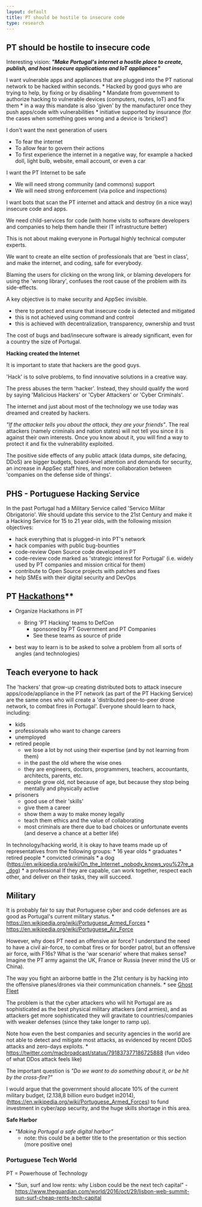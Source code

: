```yaml
---
layout: default
title: PT should be hostile to insecure code
type: research
---
```


## PT should be hostile to insecure code

Interesting vision: _**"Make Portugal's internet a hostile place to create, publish, and host insecure applications and IoT appliances"**_

I want vulnerable apps and appliances that are plugged into the PT national network to be hacked within seconds.
    * Hacked by good guys who are trying to help, by fixing or by disabling
    * Mandate from government to authorize hacking to vulnerable devices (computers, routes, IoT) and fix them
    * in a way this mandate is also 'given' by the manufacturer once they push apps/code with vulnerabilities
    * initiative supported by insurance (for the cases when something goes wrong and a device is 'bricked')

I don't want the next generation of users
  * To fear the internet  
  * To allow fear to govern their actions
  * To first experience the internet in a negative way, for example a hacked doll, light bulb, website, email account, or even a car

I want the PT Internet to be safe
  * We will need strong community (and commons) support
  * We will need strong enforcement (via police and inspections)

I want bots that scan the PT internet and attack and destroy (in a nice way) insecure code and apps.

We need child-services for code (with home visits to software developers and companies to help them handle their IT infrastructure better)

This is not about making everyone in Portugal highly technical computer experts.

We want to create an elite section of professionals that are 'best in class', and make the internet, and coding, safe for everybody.

Blaming the users for clicking on the wrong link, or blaming developers for using the 'wrong library', confuses the root cause of the problem with its side-effects.

A key objective is to make security and AppSec invisible.
  * there to protect and ensure that insecure code is detected and mitigated
  * this is not achieved using command and control
  * this is achieved with decentralization, transparency, ownership and trust

The cost of bugs and bad/insecure software is already significant, even for a country the size of Portugal.  


**Hacking created the Internet**

It is important to state that hackers are the good guys.

'Hack' is to solve problems, to find innovative solutions in a creative way.

The press abuses the term 'hacker'. Instead, they should qualify the word by saying 'Malicious Hackers' or 'Cyber Attackers' or 'Cyber Criminals'.

The internet and just about most of the technology we use today was dreamed and created by hackers.

_"If the attacker tells you about the attack, they are your friends"_. The real attackers (namely criminals and nation states) will not tell you since it is against their own interests. Once you know about it, you will find a way to protect it and fix the vulnerability exploited.

The positive side effects of any public attack (data dumps, site defacing, DDoS) are bigger budgets, board-level attention and demands for security, an increase in AppSec staff hires, and more collaboration between 'companies on the defense side of things'.

## PHS - Portuguese Hacking Service

In the past Portugal had a Military Service called 'Servico Militar Obrigatorio'. We should update this service to the 21st Century and make it a Hacking Service for 15 to 21 year olds, with the following mission objectives:

   * hack everything that is plugged-in into PT's network
   * hack companies with public bug-bounties
   * code-review Open Source code developed in PT
   * code-review code marked as 'strategic interest for Portugal' (i.e. widely used by PT companies and mission critical for them)
   * contribute to Open Source projects with patches and fixes
   * help SMEs with their digital security and DevOps

## PT [Hackathons](https://en.wikipedia.org/wiki/Hackathon)**

  * Organize Hackathons in PT
    * Bring 'PT Hacking' teams to DefCon
      * sponsored by PT Government and PT Companies
      * See these teams as source of pride    

* best way to learn is to be asked to solve a problem from all sorts of angles (and technologies)

## Teach everyone to hack
The 'hackers' that grow-up creating distributed bots to attack insecure apps/code/appliance in the PT network (as part of the PT Hacking Service) are the same ones who will create a 'distributed peer-to-peer drone network, to combat fires in Portugal'.  Everyone should learn to hack, including:
  
 * kids
 * professionals who want to change careers
 * unemployed
 * retired people
	* we lose a lot by not using their expertise (and by not learning from them)
   * in the past the old where the wise ones
  	* they are engineers, doctors, programmers, teachers, accountants, architects, parents, etc.
   * people grow old, not because of age, but because they stop being mentally and physically active
  * prisoners
     * good use of their 'skills'
  	  * give them a career
  	  * show them a way to make money legally
     * teach them ethics and the value of collaborating
  	  * most criminals are there due to bad choices or unfortunate events (and deserve a chance at a better life)

In technology/hacking world, it is okay to have teams made up of representatives from the following groups:
    * 16 year olds
    * graduates
    * retired people
    * convicted criminals
    * a dog (https://en.wikipedia.org/wiki/On_the_Internet,_nobody_knows_you%27re_a_dog)
    * a professional
  If they are capable, can work together, respect each other, and deliver on their tasks, they will succeed.


## Military

It is probably fair to say that Portuguese cyber and code defenses are as good as Portugal's current military status. 
    * https://en.wikipedia.org/wiki/Portuguese_Armed_Forces
    * https://en.wikipedia.org/wiki/Portuguese_Air_Force

However, why does PT need an offensive air force? I understand the need to have a civil air-force,  to combat fires or for border patrol, but an offensive air force, with F16s? What is the 'war scenario' where that makes sense? Imagine the PT army against the UK, France or Russia (never mind the US or China). 

The way you fight an airborne battle in the 21st century is by hacking into the offensive planes/drones via their communication channels.
    * see [Ghost Fleet](https://www.amazon.co.uk/Ghost-Fleet-Novel-Next-World/dp/0544142845)

The problem is that the cyber attackers who will hit Portugal are as sophisticated as the best physical military attackers (and armies), and as attackers get more sophisticated they will gravitate to countries/companies with weaker defenses (since they take longer to ramp up).

Note how even the best companies and security agencies in the world are not able to detect and mitigate most attacks, as evidenced by recent DDoS attacks and zero-days exploits.
        * https://twitter.com/macbroadcast/status/791837377186725888 (fun video of what DDos attack feels like)
        
The important question is _"Do we want to do something about it, or be hit by the cross-fire?"_

I would argue that the government should allocate 10% of the current military budget, (2.138,8 billion euro budget in2014), (https://en.wikipedia.org/wiki/Portuguese_Armed_Forces) to fund investment in cyber/app security, and the huge skills shortage in this area. 



**Safe Harbor**

  * _"Making Portugal a safe digital harbor"_
    * note: this could be a better title to the presentation or this section (more positive one)





### Portuguese Tech World

PT = Powerhouse of Technology

- "Sun, surf and low rents: why Lisbon could be the next tech capital" -  https://www.theguardian.com/world/2016/oct/29/lisbon-web-summit-sun-surf-cheap-rents-tech-capital
